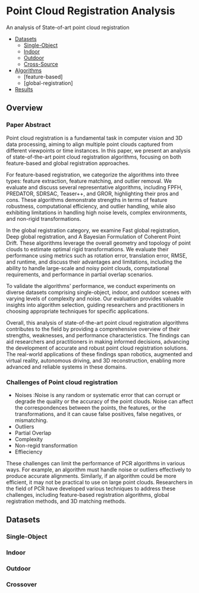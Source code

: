 # Point Cloud Registration Analysis

An analysis of State-of-art point cloud registration

*   [Datasets](./Datasets/README.md)
    *   [Single-Object](./Datasets/Single-Object/README.md)
    *   [Indoor](./Datasets/Indoor/README.md)
    *   [Outdoor](./Datasets/Outdoor/README.md)
    *   [Cross-Source](./Datasets/Cross-Source/README.md)
*   [Algorithms](./Algorithms/README.md)
    *   [feature-based]
    *   [global-registration]
*   [Results](./Results/README.md)



## Overview

### Paper Abstract
Point cloud registration is a fundamental task in computer vision and 3D data processing, aiming to align multiple point clouds captured from different viewpoints or time instances. In this paper, we present an analysis of state-of-the-art point cloud registration algorithms, focusing on both feature-based and global registration approaches.

For feature-based registration, we categorize the algorithms into three types: feature extraction, feature matching, and outlier removal. We evaluate and discuss several representative algorithms, including FPFH, PREDATOR, SDRSAC, Teaser++, and GROR, highlighting their pros and cons. These algorithms demonstrate strengths in terms of feature robustness, computational efficiency, and outlier handling, while also exhibiting limitations in handling high noise levels, complex environments, and non-rigid transformations.

In the global registration category, we examine Fast global registration, Deep global registration, and A Bayesian Formulation of Coherent Point Drift. These algorithms leverage the overall geometry and topology of point clouds to estimate optimal rigid transformations. We evaluate their performance using metrics such as rotation error, translation error, RMSE, and runtime, and discuss their advantages and limitations, including the ability to handle large-scale and noisy point clouds, computational requirements, and performance in partial overlap scenarios.

To validate the algorithms' performance, we conduct experiments on diverse datasets comprising single-object, indoor, and outdoor scenes with varying levels of complexity and noise. Our evaluation provides valuable insights into algorithm selection, guiding researchers and practitioners in choosing appropriate techniques for specific applications.

Overall, this analysis of state-of-the-art point cloud registration algorithms contributes to the field by providing a comprehensive overview of their strengths, weaknesses, and performance characteristics. The findings can aid researchers and practitioners in making informed decisions, advancing the development of accurate and robust point cloud registration solutions. The real-world applications of these findings span robotics, augmented and virtual reality, autonomous driving, and 3D reconstruction, enabling more advanced and reliable systems in these domains.

### Challenges of Point cloud registration ###

   *   Noises :Noise is any random or systematic error that can corrupt or degrade the quality or the accuracy of the point clouds. Noise can affect the correspondences between the
        points, the features, or the transformations, and it can cause false positives, false negatives, or mismatching.
   *   Outliers
   *   Partial Overlap
   *   Complexity
   *   Non-regid transformation
   *   Effieciency

These challenges can limit the performance of PCR algorithms in various ways. For example, an algorithm must handle noise or outliers effectively to produce accurate alignments. Similarly, if an algorithm could be more efficient, it may not be practical to use on large point clouds. Researchers in the field of PCR have developed various techniques to address these challenges, including feature-based registration algorithms, global registration methods, and 3D matching methods.


## Datasets

### Single-Object

### Indoor

### Outdoor

### Crossover